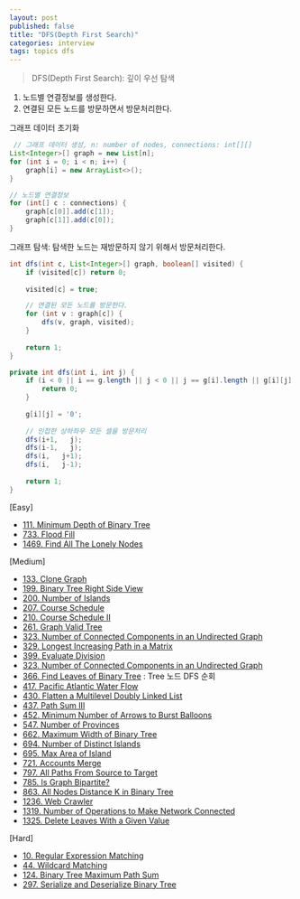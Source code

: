 ```yaml
---
layout: post
published: false
title: "DFS(Depth First Search)"
categories: interview
tags: topics dfs
---
```


> DFS(Depth First Search): 깊이 우선 탐색

1. 노드별 연결정보를 생성한다.
2. 연결된 모든 노드를 방문하면서 방문처리한다.

그래프 데이터 초기화
```java
 // 그래프 데이터 생성, n: number of nodes, connections: int[][]
List<Integer>[] graph = new List[n];
for (int i = 0; i < n; i++) {
    graph[i] = new ArrayList<>();
}

// 노드별 연결정보
for (int[] c : connections) {
    graph[c[0]].add(c[1]);
    graph[c[1]].add(c[0]);
}
```

그래프 탐색: 탐색한 노드는 재방문하지 않기 위해서 방문처리한다.

```java
int dfs(int c, List<Integer>[] graph, boolean[] visited) {
    if (visited[c]) return 0;
    
    visited[c] = true;

    // 연결된 모든 노드를 방문한다.    
    for (int v : graph[c]) {
        dfs(v, graph, visited);
    }
    
    return 1;
}
```

```java
private int dfs(int i, int j) {
    if (i < 0 || i == g.length || j < 0 || j == g[i].length || g[i][j] == '0') {
        return 0;
    }
    
    g[i][j] = '0';
    
    // 인접한 상하좌우 모든 셀을 방문처리
    dfs(i+1,   j); 
    dfs(i-1,   j); 
    dfs(i,   j+1); 
    dfs(i,   j-1);
    
    return 1;
}
```

[Easy]
- [111. Minimum Depth of Binary Tree](/interview/2023/06/06/minimum-depth-of-binary-tree/)
- [733. Flood Fill](/interview/2023/06/27/flood-fill/)
- [1469. Find All The Lonely Nodes](/interview/2023/05/22/find-all-the-lonely-nodes/)

[Medium]
- [133. Clone Graph](/interview/2023/05/22/clone-graph/)
- [199. Binary Tree Right Side View](/interview/2023/05/22/binary-tree-right-side-view/)
- [200. Number of Islands](/interview/2023/02/20/number-of-islands/)
- [207. Course Schedule](/interview/2023/05/22/course-schedule/)
- [210. Course Schedule II](/interview/2023/05/22/course-schedule-ii/)
- [261. Graph Valid Tree](/interview/2023/05/22/graph-valid-tree/)
- [323. Number of Connected Components in an Undirected Graph](/interview/2023/05/22/number-of-connected-components-in-an-undirected-graph/)
- [329. Longest Increasing Path in a Matrix](/interview/2023/05/22/longest-increasing-path-in-a-matrix/)
- [399. Evaluate Division](/interview/2023/05/22/evaluate-division/)
- [323. Number of Connected Components in an Undirected Graph](/interview/2023/05/22/number-of-connected-components-in-an-undirected-graph/)
- [366. Find Leaves of Binary Tree](/interview/2023/05/22/find-leaves-of-binary-tree/) : Tree 노드 DFS 순회
- [417. Pacific Atlantic Water Flow](/interview/2023/05/22/pacific-atlantic-water-flow/)
- [430. Flatten a Multilevel Doubly Linked List](/interview/2023/05/22/flatten-a-multilevel-doubly-linked-list/)
- [437. Path Sum III](/interview/2023/04/12/path-sum-iii/)
- [452. Minimum Number of Arrows to Burst Balloons](/interview/2023/05/30//minimum-number-of-arrows-to-burst-balloons/)
- [547. Number of Provinces](problems/2023-02-21-number-of-provinces.md)
- [662. Maximum Width of Binary Tree](/interview/2023/04/11/maximum-width-of-binary-tree/)
- [694. Number of Distinct Islands](/interview/2023/05/22/number-of-distinct-islands/)
- [695. Max Area of Island](/interview/2023/05/22/max-area-of-island/)
- [721. Accounts Merge](/interview/2023/05/22/accounts-merge/)
- [797. All Paths From Source to Target](/interview/2023/05/22/all-paths-from-source-to-target/)
- [785. Is Graph Bipartite?](/interview/2023/05/30//is-graph-bipartite/)
- [863. All Nodes Distance K in Binary Tree](/interview/2023/05/23/all-nodes-distance-k-in-binary-tree/)
- [1236. Web Crawler](/interview/2023/05/21/web-crawler/)
- [1319. Number of Operations to Make Network Connected](/interview/2023/05/22/number-of-operations-to-make-network-connected/)
- [1325. Delete Leaves With a Given Value](/interview/2023/05/22/delete-leaves-with-a-given-value/)

[Hard]
- [10. Regular Expression Matching](/interview/2023/05/22/regular-expression-matching/)
- [44. Wildcard Matching](/interview/2023/05/22/wildcard-matching/)
- [124. Binary Tree Maximum Path Sum](/interview/2023/05/22/binary-tree-maximum-path-sum/)
- [297. Serialize and Deserialize Binary Tree](/interview/2023/05/22/serialize-and-deserialize-binary-tree/)